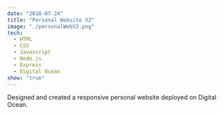 ```yaml
---
date: "2018-07-24"
title: "Personal Website V2"
image: "./personalWebV2.png"
tech:
  - HTML
  - CSS
  - Javascript
  - Node.js
  - Express
  - Digital Ocean
show: "true"
---
```


Designed and created a responsive personal website deployed on Digital Ocean.
